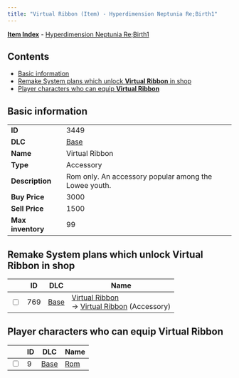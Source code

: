 ```yaml
---
title: "Virtual Ribbon (Item) - Hyperdimension Neptunia Re;Birth1"
---
```


[**Item Index**](/neptunia/rb1/item/index.html) - [Hyperdimension Neptunia Re;Birth1](/neptunia/rb1)

## Contents

- [Basic information](#basic-information)
- [Remake System plans which unlock **Virtual Ribbon** in shop](#remake-system-plans-which-unlock-virtual-ribbon-in-shop)
- [Player characters who can equip **Virtual Ribbon**](#player-characters-who-can-equip-virtual-ribbon)

## Basic information

|   |   |
| -- | -- |
| **ID** | 3449 |
| **DLC** | [Base](/neptunia/rb1/dlc/1-base.html) |
| **Name** | Virtual Ribbon |
| **Type** | Accessory |
| **Description** | Rom only. An accessory popular among the Lowee youth. |
| **Buy Price** | 3000 |
| **Sell Price** | 1500 |
| **Max inventory** | 99 |


## Remake System plans which unlock **Virtual Ribbon** in shop

|    | ID | DLC | Name |
| -- | -- | --- | ---- |
| <input type="checkbox" id="rb1-remake-1-769" class="trackbox" /> | 769 | [Base](/neptunia/rb1/dlc/1-base.html) | [Virtual Ribbon](/neptunia/rb1/remake/1-769-virtual-ribbon.html)<br /> → [Virtual Ribbon](/neptunia/rb1/item/1-3449-virtual-ribbon.html) (Accessory) |


## Player characters who can equip **Virtual Ribbon**

|    | ID | DLC | Name |
| -- | -- | --- | ---- |
| <input type="checkbox" id="rb1-player-1-9" class="trackbox" /> | 9 | [Base](/neptunia/rb1/dlc/1-base.html) | [Rom](/neptunia/rb1/player/1-9-rom.html) |
